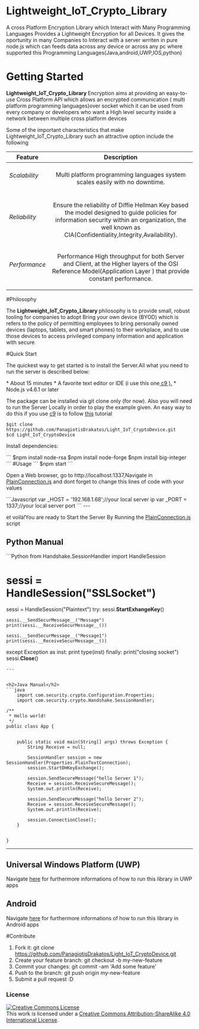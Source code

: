 
# Lightweight_IoT_Crypto_Library
<p>A cross Platform Encryption Library which Interact with Many Programming Languages Provides a Lightweight Encryption for all Devices. It gives the oportunity in many Companies to Interact with a server wrriten in pure node.js which can  feeds data across  any device or across any pc where supported this Programming Languages(Java,android,UWP,IOS,python)</p>

# Getting Started
<p> <b>Lightweight_IoT_Crypto_Library </b>Encryption aims at providing an easy-to-use Cross Platform API which allows an encrypted communication ( multi platform programming languages)over socket which it can be used from every  company or developers who want a High level security inside a network  between multiple cross platform devices</p>

<p>Some of the important characteristics that make Lightweight_IoT_Crypto_Library
such an attractive option  include the following</p>

| Feature            |                         Description                                        |
| -------------      |                       :-------------:                                      | 
|<h6>Scalability</h6>|<p>Multi platform programming languages system scales easily with no downtime.</p>| 
|<h6>Reliability</h6>|<p>Ensure the reliability of Diffie Hellman Key  based the model  designed to guide policies for information     security within an organization, the well known as CIA(Confidentiality,Integrity,Availability).  </p>  |  
|<h6>Performance</h6>| <p>Performance High throughput for both Server and Client, at the Higher layers of the OSI Reference    Model(Application Layer ) that  provide constant performance. </p>                          |        


#Philosophy
<p>The <b>Lightweight_IoT_Crypto_Library </b> philosophy is to provide small, robust tooling for companies to adopt Bring your own device (BYOD) which is refers to the policy of permitting employees to bring personally owned devices (laptops, tablets, and smart phones) to their workplace, and to use those devices to access privileged company information and application with secure </p>

#Quick Start
<p>The quickest way to get started is to install the Server.All what you need to run the server is described below:</p>
 * About 15 minutes
 * A favorite text editor or IDE  (i use this one<a href="https://c9.io/"> c9 ).</a>
 * Node.js v4.6.1 or later
 
<p>The package  can be installed via git clone only (for now). Also you will need to run the Server Locally in order to play the example given. An easy way to do this if you use <a href="https://c9.io/">c9</a> is to follow <a href ="https://www.youtube.com/watch?v=Bhy0vZYElbE">this</a> tutorial </p>
 
 ```
$git clone https://github.com/PanagiotisDrakatos/Light_IoT_CryptoDevice.git
$cd Light_IoT_CryptoDevice
```
<p>Install dependencies:</p>
 ```
$npm install node-rsa
$npm install node-forge
$npm install big-integer
```
#Usage
 ```
$npm start
```
<p>Open a Web browser, go to http://localhost:1337,Navigate in <a href="https://github.com/PanagiotisDrakatos/Light_IoT_CryptoDevice/blob/master/SecureBackend/PlainConnection.js">PlainConnection.js</a> and dont forget to change this lines of code with your values</p>
```Javascript
var _HOST = '192.168.1.68';//your local server ip 
var _PORT = 1337;//your local server port
```
---
<p>et voilà!You are ready to Start the Server By Running the <a href="https://github.com/PanagiotisDrakatos/Light_IoT_CryptoDevice/blob/master/SecureBackend/PlainConnection.js">PlainConnection.js</a> script</p>
<h2>Python Manual</h2>
```Python
from Handshake.SessionHandler import HandleSession


# sessi = HandleSession("SSLSocket")
sessi = HandleSession("Plaintext")
try:
    sessi.__StartExhangeKey__()

    sessi.__SendSecurMessage__("Message")
    print(sessi.__ReceiveSecurMessage__())

    sessi.__SendSecurMessage__("Message1")
    print(sessi.__ReceiveSecurMessage__())
except Exception as inst:
    print type(inst)
finally:
    print("closing socket")
    sessi.__Close__()

```
---


<h2>Java Manual</h2>
```java
    import com.security.crypto.Configuration.Properties;
    import com.security.crypto.Handshake.SessionHandler;

/**
 * Hello world!
 */
public class App {
   

    public static void main(String[] args) throws Exception {
        String Receive = null;

        SessionHandler session = new SessionHandler(Properties.PlainTextConnection);
        session.StartDHKeyExchange();

        session.SendSecureMessage("hello Server 1");
        Receive = session.ReceiveSecureMessage();
        System.out.println(Receive);

        session.SendSecureMessage("hello Server 2");
        Receive = session.ReceiveSecureMessage();
        System.out.println(Receive);

        session.ConnectionClose();
    }


}
```
---

<h2>Universal Windows Platform (UWP)</h2>
<p>Navigate <a href="https://github.com/PanagiotisDrakatos/Light_IoT_CryptoDevice/blob/master/SecureUWPClient/SecureUWPClient/MainPage.xaml.cs">here</a> for furthermore informations of how to run this library in UWP apps</p>
<h2>Android</h2>
<p>Navigate <a href="https://github.com/PanagiotisDrakatos/Light_IoT_CryptoDevice/blob/master/SecureAndroidClient/app/src/main/java/com/security/crypto/MainActivity.java">here</a> for furthermore informations of how to run this library in Android apps</p>


#Contribute
 1. Fork it: git clone https://github.com/PanagiotisDrakatos/Light_IoT_CryptoDevice.git
 2. Create your feature branch: git checkout -b my-new-feature
 3. Commit your changes: git commit -am 'Add some feature'
 4. Push to the branch: git push origin my-new-feature
 5. Submit a pull request :D
 
### License
<a rel="license" href="http://creativecommons.org/licenses/by-sa/4.0/"><img alt="Creative Commons License" style="border-width:0" src="https://i.creativecommons.org/l/by-sa/4.0/80x15.png" /></a><br />This work is licensed under a <a rel="license" href="http://creativecommons.org/licenses/by-sa/4.0/">Creative Commons Attribution-ShareAlike 4.0 International License</a>.
